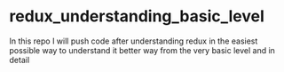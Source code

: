 # redux_understanding_basic_level
In this repo I will push code after understanding redux in the easiest possible way to understand it better way from the very basic level and in detail
